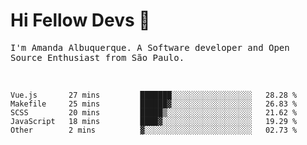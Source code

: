 # Hi Fellow Devs :wave:
   
<p>
  <samp>
    I'm Amanda Albuquerque. A Software developer and Open Source Enthusiast from São Paulo.
  </samp>

  
<!--   [![Twitter Follow](https://img.shields.io/twitter/follow/alalbux?style=social)](https://www.twitter.com/alalbux)
  [![Linkedin Badge](https://img.shields.io/badge/-alalbux-blue?style=flat-square&logo=Linkedin&logoColor=white&link=https://www.linkedin.com/in/alalbux/)](https://www.linkedin.com/in/alalbux/)
  [![Medium Badge](https://img.shields.io/badge/-alalbux-black?style=flat-square&logo=Medium&logoColor=white&link=https://medium.com/@alalbux)](https://medium.com/@alalbux) -->
</p>

  <br/>
  

<!--START_SECTION:waka-->
```text
Vue.js       27 mins         ███████░░░░░░░░░░░░░░░░░░   28.28 % 
Makefile     25 mins         ██████▓░░░░░░░░░░░░░░░░░░   26.83 % 
SCSS         20 mins         █████▒░░░░░░░░░░░░░░░░░░░   21.62 % 
JavaScript   18 mins         ████▓░░░░░░░░░░░░░░░░░░░░   19.29 % 
Other        2 mins          ▓░░░░░░░░░░░░░░░░░░░░░░░░   02.73 % 
```
<!--END_SECTION:waka-->

